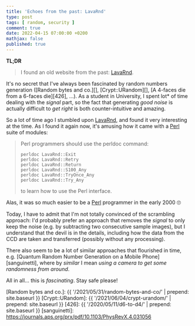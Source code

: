 ```yaml
---
title: 'Echoes from the past: LavaRnd'
type: post
tags: [ random, security ]
comment: true
date: 2022-04-15 07:00:00 +0200
mathjax: false
published: true
---
```


**TL;DR**

> I found an old website from the past: [LavaRnd][].

It's no secret that I've always been fascinated by random numbers
generation ([Random bytes and co.][], [Crypt::URandom][], [A 4-faces die
from a 6-faces die][426], ...). As a student in University, I spent lot*
of time dealing with the *signal* part, so the fact that generating
*good noise* is actually difficult to *get right* is both
counter-intuitive and amazing.

So a lot of time ago I stumbled upon [LavaRnd][], and found it very
interesting at the time. As I found it again now, it's amusing how it
came with a [Perl][] suite of modules:

> Perl programmers should use the perldoc command:
>
>     perldoc LavaRnd::Exit
>     perldoc LavaRnd::Retry
>     perldoc LavaRnd::Return
>     perldoc LavaRnd::S100_Any
>     perldoc LavaRnd::TryOnce_Any
>     perldoc LavaRnd::Try_Any
>
> to learn how to use the Perl interface.

Alas, it was so much easier to be a [Perl][] programmer in the early
2000 🙄

Today, I have to admit that I'm not totally convinced of
the scrambling approach: I'd probably prefer an approach that removes
the *signal* to only keep the noise (e.g. by subtracting two consecutive
sample images), but I understand that the devil is in the details,
including how the data from the CCD are taken and transferred (possibly
without any processing).

There also seem to be a lot of similar approaches that flourished in
time, e.g. [Quantum Random Number Generation on a Mobile
Phone][sanguinetti], where by *similar* I mean *using a camera to get
some randomness from around*.

All in all... this is *fascinating*. Stay safe please!


[Perl]: https://www.perl.org/
[LavaRnd]: https://www.lavarand.org/index.html
[Random bytes and co.]: {{ '/2021/05/31/random-bytes-and-co/' | prepend: site.baseurl }}
[Crypt::URandom]: {{ '/2021/06/04/crypt-urandom/' | prepend: site.baseurl }}
[426]: {{ '/2020/05/11/d6-to-d4/' | prepend: site.baseurl }}
[sanguinetti]: https://journals.aps.org/prx/pdf/10.1103/PhysRevX.4.031056
